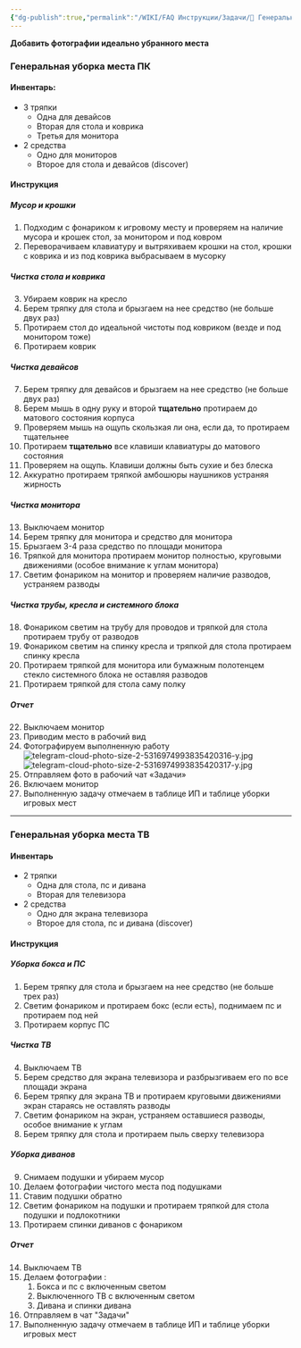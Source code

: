 ```yaml
---
{"dg-publish":true,"permalink":"/WIKI/FAQ Инструкции/Задачи/🧽 Генеральная уборка игровых мест/"}
---
```


**Добавить фотографии идеально убранного места**
### Генеральная уборка места ПК
#### Инвентарь: 
- 3 тряпки
  - Одна для девайсов
  - Вторая для стола и коврика
  - Третья для монитора 
- 2 средства 
  - Одно для мониторов
  - Второе для стола и девайсов (discover) 
#### Инструкция 
##### Мусор и крошки 
1. Подходим с фонариком к игровому месту и проверяем на наличие мусора и крошек стол, за монитором и под ковром 
2. Переворачиваем клавиатуру и вытряхиваем крошки на стол, крошки с коврика и из под коврика выбрасываем в мусорку
##### Чистка стола и коврика
3. Убираем коврик на кресло 
4. Берем тряпку для стола и брызгаем на нее средство (не больше двух раз) 
5. Протираем стол до идеальной чистоты под ковриком (везде и под монитором тоже) 
6. Протираем коврик 
##### Чистка девайсов
7. Берем тряпку для девайсов и брызгаем на нее средство (не больше двух раз)
8. Берем мышь в одну руку и второй **тщательно** протираем до матового состояния корпуса 
9. Проверяем мышь на ощупь скользкая ли она, если да, то протираем тщательнее 
10. Протираем **тщательно** все клавиши  клавиатуры до матового состояния 
11. Проверяем на ощупь. Клавиши должны быть сухие и без блеска
12. Аккуратно протираем тряпкой амбошюры наушников устраняя жирность
##### Чистка монитора 
13. Выключаем монитор
14. Берем тряпку для монитора и средство для монитора 
15. Брызгаем 3-4 раза средство по площади монитора 
16. Тряпкой для монитора протираем монитор полностью, круговыми движениями (особое внимание к углам монитора) 
17. Светим фонариком на монитор и проверяем наличие разводов, устраняем разводы
##### Чистка трубы, кресла и системного блока 
18. Фонариком светим на трубу для проводов и тряпкой для стола протираем трубу от разводов 
19. Фонариком светим на спинку кресла и тряпкой для стола протираем спинку кресла
20. Протираем тряпкой для монитора или бумажным полотенцем стекло системного блока не оставляя разводов
21. Протираем тряпкой для стола саму полку
##### Отчет  
22. Выключаем монитор
23. Приводим место в рабочий вид
24. Фотографируем выполненную работу
![telegram-cloud-photo-size-2-5316974993835420316-y.jpg](/img/user/telegram-cloud-photo-size-2-5316974993835420316-y.jpg)![telegram-cloud-photo-size-2-5316974993835420317-y.jpg](/img/user/telegram-cloud-photo-size-2-5316974993835420317-y.jpg)
25. Отправляем фото в рабочий чат «Задачи»
26. Включаем монитор
27. Выполненную задачу отмечаем в таблице ИП и таблице уборки игровых мест 
___
### Генеральная уборка места ТВ
#### Инвентарь
- 2 тряпки
	- Одна для стола, пс и дивана
	- Вторая для телевизора
- 2 средства
	- Одно для экрана телевизора
	- Второе для стола, пс и дивана (discover)
#### Инструкция
##### Уборка бокса и ПС
1. Берем тряпку для стола и брызгаем на нее средство (не больше трех раз)
2. Светим фонариком и протираем бокс (если есть), поднимаем пс и протираем под ней
3. Протираем корпус ПС
##### Чистка ТВ
4. Выключаем ТВ
5. Берем средство для экрана телевизора и разбрызгиваем его по все площади экрана
6. Берем тряпку для экрана ТВ и протираем круговыми движениями экран стараясь не оставлять разводы
7. Светим фонариком на экран, устраняем оставшиеся разводы, особое внимание к углам
8. Берем тряпку для стола и протираем пыль сверху телевизора
##### Уборка диванов
9. Снимаем подушки и убираем мусор
10. Делаем фотографии чистого места под подушками
11. Ставим подушки обратно
12. Светим фонариком на подушки и протираем тряпкой для стола подушки и подлокотники
13. Протираем спинки диванов с фонариком
##### Отчет
14. Выключаем ТВ
15. Делаем фотографии :
	1. Бокса и пс с включенным светом
	2. Выключенного ТВ с включенным светом
	3. Дивана и спинки дивана
16. Отправляем в чат "Задачи"
17. Выполненную задачу отмечаем в таблице ИП и таблице уборки игровых мест 